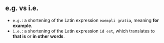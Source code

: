 
## e.g. vs i.e.

* `e.g.`: a shortening of the Latin expression `exempli gratia`, meaning __for example__.
* `i.e.`: a shortening of the Latin expression `id est`, which translates to __that is__ or __in other words__.
